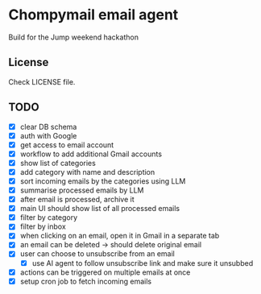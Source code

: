 # Chompymail email agent
Build for the Jump weekend hackathon

## License
Check LICENSE file.

## TODO

- [x] clear DB schema
- [x] auth with Google
- [x] get access to email account
- [x] workflow to add additional Gmail accounts
- [x] show list of categories
- [x] add category with name and description
- [x] sort incoming emails by the categories using LLM
- [x] summarise processed emails by LLM
- [x] after email is processed, archive it
- [x] main UI should show list of all processed emails
- [x] filter by category
- [x] filter by inbox
- [x] when clicking on an email, open it in Gmail in a separate tab
- [x] an email can be deleted -> should delete original email
- [x] user can choose to unsubscribe from an email
  - [x] use AI agent to follow unsubscribe link and make sure it unsubbed
- [x] actions can be triggered on multiple emails at once
- [x] setup cron job to fetch incoming emails
